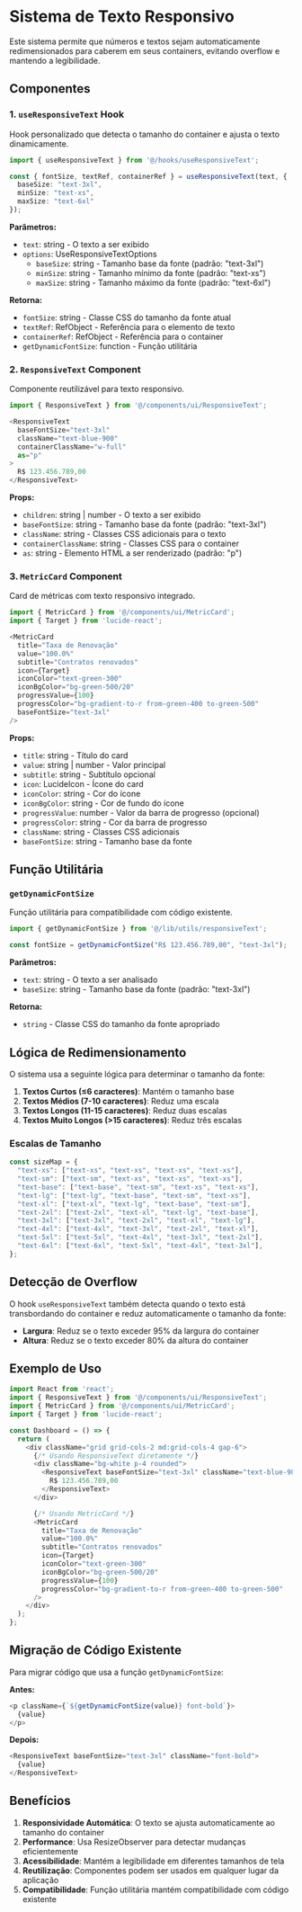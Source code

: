 # Sistema de Texto Responsivo

Este sistema permite que números e textos sejam automaticamente redimensionados para caberem em seus containers, evitando overflow e mantendo a legibilidade.

## Componentes

### 1. `useResponsiveText` Hook

Hook personalizado que detecta o tamanho do container e ajusta o texto dinamicamente.

```typescript
import { useResponsiveText } from '@/hooks/useResponsiveText';

const { fontSize, textRef, containerRef } = useResponsiveText(text, {
  baseSize: "text-3xl",
  minSize: "text-xs",
  maxSize: "text-6xl"
});
```

**Parâmetros:**
- `text`: string - O texto a ser exibido
- `options`: UseResponsiveTextOptions
  - `baseSize`: string - Tamanho base da fonte (padrão: "text-3xl")
  - `minSize`: string - Tamanho mínimo da fonte (padrão: "text-xs")
  - `maxSize`: string - Tamanho máximo da fonte (padrão: "text-6xl")

**Retorna:**
- `fontSize`: string - Classe CSS do tamanho da fonte atual
- `textRef`: RefObject - Referência para o elemento de texto
- `containerRef`: RefObject - Referência para o container
- `getDynamicFontSize`: function - Função utilitária

### 2. `ResponsiveText` Component

Componente reutilizável para texto responsivo.

```typescript
import { ResponsiveText } from '@/components/ui/ResponsiveText';

<ResponsiveText
  baseFontSize="text-3xl"
  className="text-blue-900"
  containerClassName="w-full"
  as="p"
>
  R$ 123.456.789,00
</ResponsiveText>
```

**Props:**
- `children`: string | number - O texto a ser exibido
- `baseFontSize`: string - Tamanho base da fonte (padrão: "text-3xl")
- `className`: string - Classes CSS adicionais para o texto
- `containerClassName`: string - Classes CSS para o container
- `as`: string - Elemento HTML a ser renderizado (padrão: "p")

### 3. `MetricCard` Component

Card de métricas com texto responsivo integrado.

```typescript
import { MetricCard } from '@/components/ui/MetricCard';
import { Target } from 'lucide-react';

<MetricCard
  title="Taxa de Renovação"
  value="100.0%"
  subtitle="Contratos renovados"
  icon={Target}
  iconColor="text-green-300"
  iconBgColor="bg-green-500/20"
  progressValue={100}
  progressColor="bg-gradient-to-r from-green-400 to-green-500"
  baseFontSize="text-3xl"
/>
```

**Props:**
- `title`: string - Título do card
- `value`: string | number - Valor principal
- `subtitle`: string - Subtítulo opcional
- `icon`: LucideIcon - Ícone do card
- `iconColor`: string - Cor do ícone
- `iconBgColor`: string - Cor de fundo do ícone
- `progressValue`: number - Valor da barra de progresso (opcional)
- `progressColor`: string - Cor da barra de progresso
- `className`: string - Classes CSS adicionais
- `baseFontSize`: string - Tamanho base da fonte

## Função Utilitária

### `getDynamicFontSize`

Função utilitária para compatibilidade com código existente.

```typescript
import { getDynamicFontSize } from '@/lib/utils/responsiveText';

const fontSize = getDynamicFontSize("R$ 123.456.789,00", "text-3xl");
```

**Parâmetros:**
- `text`: string - O texto a ser analisado
- `baseSize`: string - Tamanho base da fonte (padrão: "text-3xl")

**Retorna:**
- `string` - Classe CSS do tamanho da fonte apropriado

## Lógica de Redimensionamento

O sistema usa a seguinte lógica para determinar o tamanho da fonte:

1. **Textos Curtos (≤6 caracteres)**: Mantém o tamanho base
2. **Textos Médios (7-10 caracteres)**: Reduz uma escala
3. **Textos Longos (11-15 caracteres)**: Reduz duas escalas
4. **Textos Muito Longos (>15 caracteres)**: Reduz três escalas

### Escalas de Tamanho

```typescript
const sizeMap = {
  "text-xs": ["text-xs", "text-xs", "text-xs", "text-xs"],
  "text-sm": ["text-sm", "text-xs", "text-xs", "text-xs"],
  "text-base": ["text-base", "text-sm", "text-xs", "text-xs"],
  "text-lg": ["text-lg", "text-base", "text-sm", "text-xs"],
  "text-xl": ["text-xl", "text-lg", "text-base", "text-sm"],
  "text-2xl": ["text-2xl", "text-xl", "text-lg", "text-base"],
  "text-3xl": ["text-3xl", "text-2xl", "text-xl", "text-lg"],
  "text-4xl": ["text-4xl", "text-3xl", "text-2xl", "text-xl"],
  "text-5xl": ["text-5xl", "text-4xl", "text-3xl", "text-2xl"],
  "text-6xl": ["text-6xl", "text-5xl", "text-4xl", "text-3xl"],
};
```

## Detecção de Overflow

O hook `useResponsiveText` também detecta quando o texto está transbordando do container e reduz automaticamente o tamanho da fonte:

- **Largura**: Reduz se o texto exceder 95% da largura do container
- **Altura**: Reduz se o texto exceder 80% da altura do container

## Exemplo de Uso

```typescript
import React from 'react';
import { ResponsiveText } from '@/components/ui/ResponsiveText';
import { MetricCard } from '@/components/ui/MetricCard';
import { Target } from 'lucide-react';

const Dashboard = () => {
  return (
    <div className="grid grid-cols-2 md:grid-cols-4 gap-6">
      {/* Usando ResponsiveText diretamente */}
      <div className="bg-white p-4 rounded">
        <ResponsiveText baseFontSize="text-3xl" className="text-blue-900">
          R$ 123.456.789,00
        </ResponsiveText>
      </div>

      {/* Usando MetricCard */}
      <MetricCard
        title="Taxa de Renovação"
        value="100.0%"
        subtitle="Contratos renovados"
        icon={Target}
        iconColor="text-green-300"
        iconBgColor="bg-green-500/20"
        progressValue={100}
        progressColor="bg-gradient-to-r from-green-400 to-green-500"
      />
    </div>
  );
};
```

## Migração de Código Existente

Para migrar código que usa a função `getDynamicFontSize`:

**Antes:**
```typescript
<p className={`${getDynamicFontSize(value)} font-bold`}>
  {value}
</p>
```

**Depois:**
```typescript
<ResponsiveText baseFontSize="text-3xl" className="font-bold">
  {value}
</ResponsiveText>
```

## Benefícios

1. **Responsividade Automática**: O texto se ajusta automaticamente ao tamanho do container
2. **Performance**: Usa ResizeObserver para detectar mudanças eficientemente
3. **Acessibilidade**: Mantém a legibilidade em diferentes tamanhos de tela
4. **Reutilização**: Componentes podem ser usados em qualquer lugar da aplicação
5. **Compatibilidade**: Função utilitária mantém compatibilidade com código existente